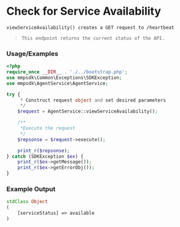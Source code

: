 # Check for Service Availability

`viewServiceAvailability() creates a GET request to /heartbeat`

> `This endpoint returns the current status of the API.`

### Usage/Examples

```php
<?php
require_once __DIR__ . './../bootstrap.php';
use mmpsdk\Common\Exceptions\SDKException;
use mmpsdk\AgentService\AgentService;

try {
     * Construct request object and set desired parameters
     */
    $request = AgentService::viewServiceAvailability();

    /**
     *Execute the request
     */
    $repsonse = $request->execute();

    print_r($repsonse);
} catch (SDKException $ex) {
    print_r($ex->getMessage());
    print_r($ex->getErrorObj());
}

```

### Example Output

```php
stdClass Object
(
    [serviceStatus] => available
)
```
